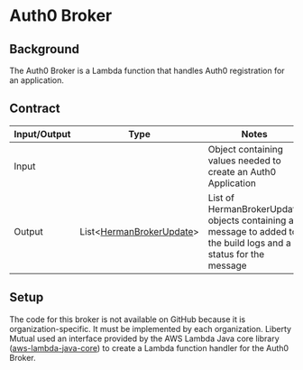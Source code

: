 # Auth0 Broker

## Background

The Auth0 Broker is a Lambda function that handles Auth0 registration for an application.

## Contract
| Input/Output | Type                                                                                                                        | Notes                                                                                                              |
|--------------|-----------------------------------------------------------------------------------------------------------------------------|--------------------------------------------------------------------------------------------------------------------|
| Input        |                                                                                                                             | Object containing values needed to create an Auth0 Application                                                     |
| Output       | List<[HermanBrokerUpdate](../../src/main/java/com/libertymutualgroup/herman/aws/ecs/broker/domain/HermanBrokerUpdate.java)> | List of HermanBrokerUpdate objects containing a message to added to the build logs and a status for the message    |

## Setup

The code for this broker is not available on GitHub because it is organization-specific. It must be implemented by each organization. 
Liberty Mutual used an interface provided by the AWS Lambda Java core library ([aws-lambda-java-core](https://docs.aws.amazon.com/lambda/latest/dg/java-handler-using-predefined-interfaces.html)) 
to create a Lambda function handler for the Auth0 Broker.